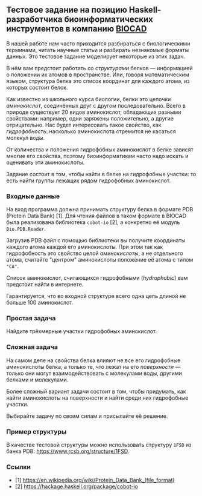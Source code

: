 ## Тестовое задание на позицию Haskell-разработчика биоинформатических инструментов в компанию [BIOCAD](https://biocad.ru/)

В нашей работе нам часто приходится разбираться с биологическими терминами, читать научные статьи и
разбирать незнакомые форматы данных. Это тестовое задание моделирует некоторые из этих задач.

В нём вам предстоит работать со _структурами_ белков &mdash; информацией о положении их атомов в
пространстве. Или, говоря математическим языком, структура белка это список координат для каждого
атома, из которых состоит белок.

Как известно из школьного курса биологии, белки это цепочки _аминокислот_, соединённых друг с другом
последовательно. Всего в природе существует 20 видов аминокислот, обладающих разными свойствами:
например, одни заряжены положительно, а другие отрицательно. Нас будет интересовать такое свойство,
как _гидрофобность_: насколько аминокислота стремится не касаться молекул воды.

От количества и положения гидрофобных аминокислот в белке зависят многие его свойства, поэтому
биоинформатикам часто надо искать и оценивать эти аминокислоты.

Задание состоит в том, чтобы найти в белке на гидрофобные участки: то есть найти группы лежащих
рядом гидрофобных аминокислот.

### Входные данные

На вход программа должна принимать структуру белка в формате PDB (Protein Data Bank) [1]. Для чтения
файлов в таком формате в BIOCAD была реализована библиотека `cobot-io` [2], а конкретно её модуль
`Bio.PDB.Reader`.

Загрузив PDB файл с помощью библиотеки вы получите координаты каждого атома каждой его аминокислоты.
При этом так как гидрофобность это свойство целой _аминокислоты_, а не отдельного атома, считайте
"центром" аминокислоты положение её атома с типом `"CA"`.

Список аминокислот, считающихся гидрофобными (_hydrophobic_) вам предстоит найти в интернете.

Гарантируется, что во входной структуре всего одна цепь длиной не больше 100 аминокислот.

### Простая задача

Найдите трёхмерные участки гидрофобных аминокислот.

### Сложная задача

На самом деле на свойства белка влияют не все его гидрофобные аминокислоты белка, а только те, что
лежат на его _поверхности_ &mdash; только они могут взаимодействовать с молекулами воды, другими
белками и молекулами.

Более сложный вариант задачи состоит в том, чтобы придумать, как найти аминокислоты на поверхности и
найти среди них гидрофобные участки.

Выбирайте задачу по своим силам и присылайте её решение.

### Пример структуры

В качестве тестовой структуры можно использовать структуру `1FSD` из банка PDB:
https://www.rcsb.org/structure/1FSD.

### Ссылки

- [1] https://en.wikipedia.org/wiki/Protein_Data_Bank_(file_format)
- [2] https://hackage.haskell.org/package/cobot-io
